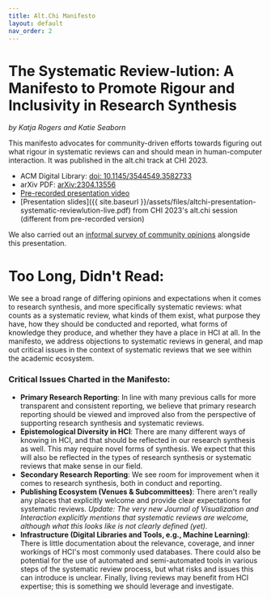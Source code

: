 ```yaml
---
title: Alt.Chi Manifesto
layout: default
nav_order: 2
---
```


# The Systematic Review-lution: A Manifesto to Promote Rigour and Inclusivity in Research Synthesis
*by Katja Rogers and Katie Seaborn*

This manifesto advocates for community-driven efforts towards figuring out what rigour in systematic reviews can and should mean in human-computer interaction. It was published in the alt.chi track at CHI 2023.

* ACM Digital Library: [doi: 10.1145/3544549.3582733](https://doi.org/10.1145/3544549.3582733)
* arXiv PDF: [arXiv:2304.13556](https://arxiv.org/abs/2304.13556v1)
* [Pre-recorded presentation video](https://youtu.be/Bgu65eJwmQ4)
* [Presentation slides]({{ site.baseurl }}/assets/files/altchi-presentation-systematic-reviewlution-live.pdf) from CHI 2023's alt.chi session (different from pre-recorded version)

We also carried out an <a href="{{ site.baseurl }}/informalsurvey2023.md">informal survey of community opinions</a> alongside this presentation.


# Too Long, Didn't Read:

We see a broad range of differing opinions and expectations when it comes to research synthesis, and more specifically systematic reviews: what counts as a systematic review, what kinds of them exist, what purpose they have, how they should be conducted and reported, what forms of knowledge they produce, and whether they have a place in HCI at all. In the manifesto, we address objections to systematic reviews in general, and map out critical issues in the context of systematic reviews that we see within the academic ecosystem.

### Critical Issues Charted in the Manifesto:  

* **Primary Research Reporting**: In line with many previous calls for more transparent and consistent reporting, we believe that primary research reporting should be viewed and improved also from the perspective of supporting research synthesis and systematic reviews. 
* **Epistemological Diversity in HCI**: There are many different ways of knowing in HCI, and that should be reflected in our research synthesis as well. This may require novel forms of synthesis. We expect that this will also be reflected in the types of research synthesis or systematic reviews that make sense in our field.
* **Secondary Research Reporting**: We see room for improvement when it comes to research synthesis, both in conduct and reporting. 
* **Publishing Ecosystem (Venues & Subcommittees)**: There aren't really any places that explicitly welcome and provide clear expectations for systematic reviews. *Update: The very new Journal of Visualization and Interaction explicitly mentions that systematic reviews are welcome, although what this looks like is not clearly defined (yet).* 
* **Infrastructure (Digital Libraries and Tools, e.g., Machine Learning)**: There is little documentation about the relevance, coverage, and inner workings of HCI's most commonly used databases. There could also be potential for the use of automated and semi-automated tools in various steps of the systematic review process, but what risks and issues this can introduce is unclear. Finally, living reviews may benefit from HCI expertise; this is something we should leverage and investigate. 

 

